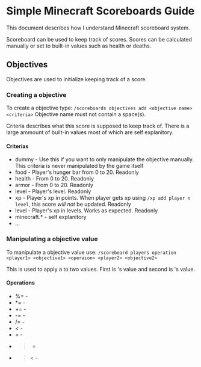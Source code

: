 # Simple Minecraft Scoreboards Guide

This document describes how I understand Minecraft scoreboard system.

Scoreboard can be used to keep track of scores. Scores can be calculated manually or set to built-in values such as health or deaths.

## Objectives

Objectives are used to initialize keeping track of a score.

### Creating a objective

To create a objective type:
```/scoreboards objectives add <objective name> <criteria>```
Objective name must not contain a space(s).

Criteria describes what this score is supposed to keep track of. There is a large ammount of built-in values most of which are self explanitory.

#### Criterias

- dummy - Use this if you want to only manipulate the objective manually. This criteria is never manipulated by the game itself
- food - Player's hunger bar from 0 to 20. Readonly
- health - From 0 to 20. Readonly
- armor - From 0 to 20. Readonly
- level - Player's level. Readonly
- xp - Player's xp in points. When player gets xp using `/xp add player n level`, this score *will not* be updated. Readonly
- level - Player's xp in levels. Works as expected. Readonly
- minecraft.* - self explanitory
- ...

### Manipulating a objective value

To manipulate a objective value use:
```/scoreboard players operation <player1> <objective1> <operaion> <player2> <objective2>```

This is used to apply a <operation> to two values. First is <player1>'s <objective1> value and second is <player2>'s <objective2> value.

#### Operations

- %= -
- *= -
- += - 
- -= - 
- /= - 
- <  -
- =  -
- >  -
- >< - 

